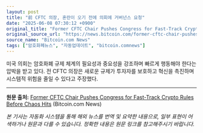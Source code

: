 ```yaml
---
layout: post
title: "前 CFTC 의장, 혼란이 오기 전에 의회에 거버넌스 요청"
date: "2025-06-08 07:30:12 +0900"
original_title: "Former CFTC Chair Pushes Congress for Fast-Track Crypto Rules Before Chaos Hits"
original_source_url: "https://news.bitcoin.com/former-cftc-chair-pushes-congress-for-fast-track-crypto-rules-before-chaos-hits/"
source_name: "Bitcoin.com News"
tags: ["암호화폐뉴스", "자동업데이트", "bitcoin.comnews"]
---
```


미국 의회는 암호화폐 규제 체계의 필요성과 중요성을 강조하며 빠르게 행동해야 한다는 압박을 받고 있다. 전 CFTC 의장은 새로운 규제가 투자자를 보호하고 혁신을 촉진하며 시스템적 위험을 줄일 수 있다고 주장했다.

---
**원문 출처:** [Former CFTC Chair Pushes Congress for Fast-Track Crypto Rules Before Chaos Hits](https://news.bitcoin.com/former-cftc-chair-pushes-congress-for-fast-track-crypto-rules-before-chaos-hits/) (Bitcoin.com News)

*본 기사는 자동화 시스템을 통해 해외 뉴스를 번역 및 요약한 내용으로, 일부 표현이 어색하거나 원문과 다를 수 있습니다. 정확한 내용은 원문 링크를 참고해주시기 바랍니다.*
